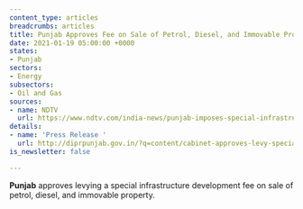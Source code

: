 ```yaml
---
content_type: articles
breadcrumbs: articles
title: Punjab Approves Fee on Sale of Petrol, Diesel, and Immovable Property
date: 2021-01-19 05:00:00 +0000
states:
- Punjab
sectors:
- Energy
subsectors:
- Oil and Gas
sources:
- name: NDTV
  url: https://www.ndtv.com/india-news/punjab-imposes-special-infrastructure-development-fee-on-fuel-immovable-property-2351023
details:
- name: 'Press Release '
  url: http://diprpunjab.gov.in/?q=content/cabinet-approves-levy-special-id-fee-petrol-diesel-rs025-litre-and-rs025-hundred-rupees
is_newsletter: false

---
```

**Punjab** approves levying a special infrastructure development fee on sale of petrol, diesel, and immovable property.
